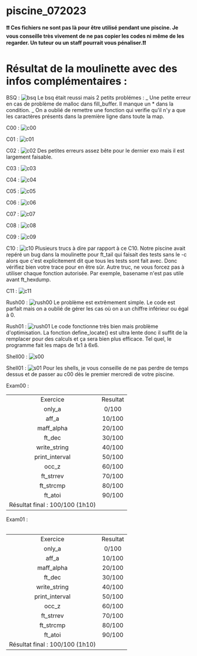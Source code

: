# piscine_072023

<strong>❗❗ Ces fichiers ne sont pas là pour être utilisé pendant une piscine. Je vous conseille très vivement de ne pas copier les codes ni même de les regarder. Un tuteur ou un staff pourrait vous pénaliser.❗❗ </strong>

<h1>Résultat de la moulinette avec des infos complémentaires : </h1>

BSQ :
![bsq](https://github.com/Kum1ta/piscine_072023/assets/59119791/114a7f5c-f754-427d-a42f-6f24b9c22024)
Le bsq était reussi mais 2 petits problémes : 
_ Une petite erreur en cas de problème de malloc dans fill_buffer. Il manque un * dans la condition.
_ On a oublié de remettre une fonction qui verifie qu'il n'y a que les caractères présents dans la première ligne dans toute la map.

C00 :
![c00](https://github.com/Kum1ta/piscine_072023/assets/59119791/f1a8586e-6950-471e-bc97-36b9a72d230f)

C01 :
![c01](https://github.com/Kum1ta/piscine_072023/assets/59119791/84649895-0d77-4b7a-a7a3-638e5f62f885)

C02 :
![c02](https://github.com/Kum1ta/piscine_072023/assets/59119791/5ee41bc7-f796-43d5-b1a0-d9de40babaa4)
Des petites erreurs assez bête pour le dernier exo mais il est largement faisable.

C03 :
![c03](https://github.com/Kum1ta/piscine_072023/assets/59119791/9ec4eb11-f57b-446d-a62f-dfb7ad2314e9)

C04 :
![c04](https://github.com/Kum1ta/piscine_072023/assets/59119791/5b9c3bb5-c715-47ff-ae31-0b123ac8de64)

C05 :
![c05](https://github.com/Kum1ta/piscine_072023/assets/59119791/fcba2065-02f5-42c3-bb05-7822c5fbeb13)

C06 : 
![c06](https://github.com/Kum1ta/piscine_072023/assets/59119791/4f8082f2-c095-4b15-bbfb-36b4a11d4f46)

C07 :
![c07](https://github.com/Kum1ta/piscine_072023/assets/59119791/b0b54fcb-8e91-407b-9b98-11c363d266e1)

C08 :
![c08](https://github.com/Kum1ta/piscine_072023/assets/59119791/417d9aa5-1071-4d9f-b4b6-2df49c39d491)

C09 :
![c09](https://github.com/Kum1ta/piscine_072023/assets/59119791/ffa2a5cc-7d03-4606-9cad-9f38990aac8f)

C10 :
![c10](https://github.com/Kum1ta/piscine_072023/assets/59119791/521b61f6-2ee0-4864-b97c-377a8ceb85f0)
Plusieurs trucs à dire par rapport à ce C10. Notre piscine avait repéré un bug dans la moulinette pour ft_tail qui faisait des tests sans le -c alors que c'est explicitement dit que tous les tests sont fait avec. Donc vérifiez bien votre trace pour en être sûr. Autre truc, ne vous forcez pas à utiliser chaque fonction autorisée. Par exemple, basename n'est pas utile avant ft_hexdump. 

C11 : 
![c11](https://github.com/Kum1ta/piscine_072023/assets/59119791/e40f167c-745a-4526-a792-cbe1d457e82e)

Rush00 :
![rush00](https://github.com/Kum1ta/piscine_072023/assets/59119791/46584d47-10c5-41c9-84d6-3c5ce12c66cf)
Le problème est extrêmement simple. Le code est parfait mais on a oublié de gérer les cas où on a un chiffre inférieur ou égal à 0.

Rush01 :
![rush01](https://github.com/Kum1ta/piscine_072023/assets/59119791/45493f9e-0649-4f1e-96de-9ec59d0f3151)
Le code fonctionne très bien mais problème d'optimisation. La fonction define_locate() est ultra lente donc il suffit de la remplacer pour des calculs et ça sera bien plus efficace. Tel quel, le programme fait les maps de 1x1 à 6x6.

Shell00 :
![s00](https://github.com/Kum1ta/piscine_072023/assets/59119791/85bafe3c-5a7d-4df1-8801-c4375fff3efd)

Shell01 :
![s01](https://github.com/Kum1ta/piscine_072023/assets/59119791/bcf945b3-b2d0-4bd7-bb07-2f01448b113e)
Pour les shells, je vous conseille de ne pas perdre de temps dessus et de passer au c00 dès le premier mercredi de votre piscine.

Exam00 :

<table style="text-align:center;">
  <tr><td>Exercice</td><td>Resultat</td></tr>
  <tr><td>only_a</td><td>0/100</td></tr>
  <tr><td>aff_a</td><td>10/100</td></tr>
  <tr><td>maff_alpha</td><td>20/100</td></tr>
  <tr><td>ft_dec</td><td>30/100</td></tr>
  <tr><td>write_string</td><td>40/100</td></tr>
  <tr><td>print_interval</td><td>50/100</td></tr>
  <tr><td>occ_z</td><td>60/100</td></tr>
  <tr><td>ft_strrev</td><td>70/100</td></tr>
  <tr><td>ft_strcmp</td><td>80/100</td></tr>
  <tr><td>ft_atoi</td><td>90/100</td></tr>
  <tr><td>Résultat final : 100/100 (1h10)</td></tr>
<table>

Exam01 :

<table style="text-align:center;">
  <tr><td>Exercice</td><td>Resultat</td></tr>
  <tr><td>only_a</td><td>0/100</td></tr>
  <tr><td>aff_a</td><td>10/100</td></tr>
  <tr><td>maff_alpha</td><td>20/100</td></tr>
  <tr><td>ft_dec</td><td>30/100</td></tr>
  <tr><td>write_string</td><td>40/100</td></tr>
  <tr><td>print_interval</td><td>50/100</td></tr>
  <tr><td>occ_z</td><td>60/100</td></tr>
  <tr><td>ft_strrev</td><td>70/100</td></tr>
  <tr><td>ft_strcmp</td><td>80/100</td></tr>
  <tr><td>ft_atoi</td><td>90/100</td></tr>
  <tr><td>Résultat final : 100/100 (1h10)</td></tr>
<table>


